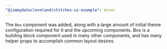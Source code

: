 ```yaml
---
"@jimmydalecleveland/stitches-ui-example": minor
---
```


The `Box` component was added, along with a large amount of initial theme configuration required for it and the upcoming components. Box is a building block component used in many other components, and has many helper props to accomplish common layout desires.
